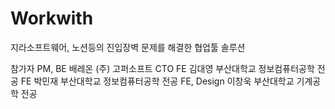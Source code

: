 # Workwith
지라소프트웨어, 노션등의 진입장벽 문제를 해결한 협업툴 솔루션

참가자
PM, BE     배레온 (주) 고퍼소프트 CTO
FE         김대영 부산대학교 정보컴퓨터공학 전공
FE         박민재 부산대학교 정보컴퓨터공학 전공
FE, Design 이창욱 부산대학교 기계공학 전공
